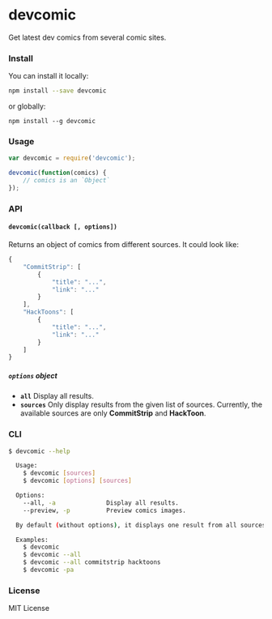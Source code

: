 devcomic
========

Get latest dev comics from several comic sites.


### Install

You can install it locally:

```bash
npm install --save devcomic
```

or globally:


```
npm install --g devcomic
```


### Usage

```javascript
var devcomic = require('devcomic');

devcomic(function(comics) {
    // comics is an `Object`
});
```


### API

#### `devcomic(callback [, options])`

Returns an object of comics from different sources. It could look like:

```javascript
{
    "CommitStrip": [
        {
            "title": "...",
            "link": "..."
        }
    ],
    "HackToons": [
        {
            "title": "...",
            "link": "..."
        }
    ]
}
```

##### `options` object

- **`all`** Display all results.
- **`sources`** Only display results from the given list of sources. Currently,
  the available sources are only **CommitStrip** and **HackToon**.


### CLI

```bash
$ devcomic --help

  Usage:
    $ devcomic [sources]
    $ devcomic [options] [sources]

  Options:
    --all, -a              Display all results.
    --preview, -p          Preview comics images.

  By default (without options), it displays one result from all sources.

  Examples:
    $ devcomic
    $ devcomic --all
    $ devcomic --all commitstrip hacktoons
    $ devcomic -pa
```


### License

MIT License
